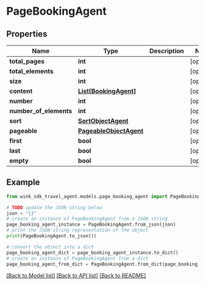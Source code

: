 # PageBookingAgent


## Properties

Name | Type | Description | Notes
------------ | ------------- | ------------- | -------------
**total_pages** | **int** |  | [optional] 
**total_elements** | **int** |  | [optional] 
**size** | **int** |  | [optional] 
**content** | [**List[BookingAgent]**](BookingAgent.md) |  | [optional] 
**number** | **int** |  | [optional] 
**number_of_elements** | **int** |  | [optional] 
**sort** | [**SortObjectAgent**](SortObjectAgent.md) |  | [optional] 
**pageable** | [**PageableObjectAgent**](PageableObjectAgent.md) |  | [optional] 
**first** | **bool** |  | [optional] 
**last** | **bool** |  | [optional] 
**empty** | **bool** |  | [optional] 

## Example

```python
from wink_sdk_travel_agent.models.page_booking_agent import PageBookingAgent

# TODO update the JSON string below
json = "{}"
# create an instance of PageBookingAgent from a JSON string
page_booking_agent_instance = PageBookingAgent.from_json(json)
# print the JSON string representation of the object
print(PageBookingAgent.to_json())

# convert the object into a dict
page_booking_agent_dict = page_booking_agent_instance.to_dict()
# create an instance of PageBookingAgent from a dict
page_booking_agent_from_dict = PageBookingAgent.from_dict(page_booking_agent_dict)
```
[[Back to Model list]](../README.md#documentation-for-models) [[Back to API list]](../README.md#documentation-for-api-endpoints) [[Back to README]](../README.md)


